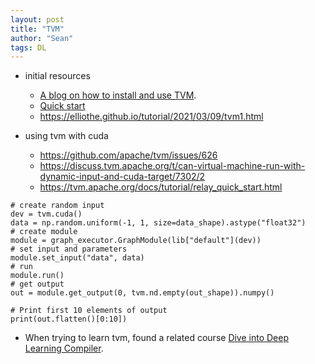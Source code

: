 ```yaml
---
layout: post
title: "TVM"
author: "Sean"
tags: DL
---
```


- initial resources 
  - [A blog on how to install and use TVM](https://jishuin.proginn.com/p/763bfbd4ecbd). 
  - [Quick start](https://zhuanlan.zhihu.com/p/443276639)
  - https://elliothe.github.io/tutorial/2021/03/09/tvm1.html
  
- using tvm with cuda 
  - https://github.com/apache/tvm/issues/626 
  - https://discuss.tvm.apache.org/t/can-virtual-machine-run-with-dynamic-input-and-cuda-target/7302/2
  - https://tvm.apache.org/docs/tutorial/relay_quick_start.html
```
# create random input
dev = tvm.cuda()
data = np.random.uniform(-1, 1, size=data_shape).astype("float32")
# create module
module = graph_executor.GraphModule(lib["default"](dev))
# set input and parameters
module.set_input("data", data)
# run
module.run()
# get output
out = module.get_output(0, tvm.nd.empty(out_shape)).numpy()

# Print first 10 elements of output
print(out.flatten()[0:10])
```
  
- When trying to learn tvm, found a related course [Dive into Deep Learning Compiler](https://tvm.d2l.ai/index.html).
